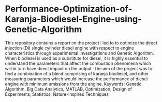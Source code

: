 # Performance-Optimization-of-Karanja-Biodiesel-Engine-using-Genetic-Algorithm
This repository contains a report on the project I led to to  optimize  the direct  injection (DI)  single  cylinder diesel engine with respect to engine characteristics through experimental investigations and Genetic Algorithm. When biodiesel is used as a substitute for diesel, it is highly essential to understand the parameters that affect the combustion phenomena which will in turn have direct impact on the output. The aim of the project was to find a combination of a blend comprising of karanja biodiesel, and other measuring parameters which would increase the performance of diesel engine with minimum emissions from the engine.
Keywords: Genetic Algorithm, Big Data Analytics, MATLAB, Optimization, Design of Experiments, Statistics, Nature-Inspired Techniques 
